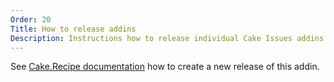 ```yaml
---
Order: 20
Title: How to release addins
Description: Instructions how to release individual Cake Issues addins.
---
```

See [Cake.Recipe documentation] how to create a new release of this addin.

[Cake.Recipe documentation]: https://cake-contrib.github.io/Cake.Recipe/docs/usage/creating-release